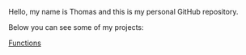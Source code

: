 Hello, my name is Thomas and this is my personal GitHub repository.

Below you can see some of my projects: 

[Functions](https://github.com/tomkar211/tomkar211.github.io/blob/a9efb6ffc51c1104f1596de487a2885fae6632bb/Functions/README.md)

